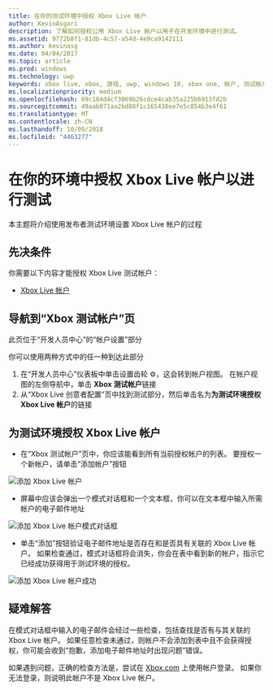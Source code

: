 ```yaml
---
title: 在你的测试环境中授权 Xbox Live 帐户
author: KevinAsgari
description: 了解如何授权公用 Xbox Live 帐户以用于在开发环境中进行测试。
ms.assetid: 9772b8f1-81db-4c57-a54d-4e9ca9142111
ms.author: kevinasg
ms.date: 04/04/2017
ms.topic: article
ms.prod: windows
ms.technology: uwp
keywords: xbox live, xbox, 游戏, uwp, windows 10, xbox one, 帐户, 测试帐户
ms.localizationpriority: medium
ms.openlocfilehash: 69c184d4cf3069b26cdce4cab35a225b6913fd2b
ms.sourcegitcommit: 49aab071aa2bd88f1c165438ee7e5c854b3e4f61
ms.translationtype: MT
ms.contentlocale: zh-CN
ms.lasthandoff: 10/09/2018
ms.locfileid: "4463277"
---
```

# <a name="authorize-xbox-live-accounts-for-testing-in-your-environment"></a>在你的环境中授权 Xbox Live 帐户以进行测试

本主题将介绍使用发布者测试环境设置 Xbox Live 帐户的过程

## <a name="prerequisites"></a>先决条件

你需要以下内容才能授权 Xbox Live 测试帐户：

* [Xbox Live 帐户](https://support.xbox.com/browse/my-account/manage-account/Create%20account)

## <a name="navigate-to-the-xbox-test-account-page"></a>导航到“Xbox 测试帐户”页
此页位于“开发人员中心”的“帐户设置”部分

你可以使用两种方式中的任一种到达此部分

1. 在“开发人员中心”仪表板中单击设置齿轮 ⚙️，这会转到帐户视图。 在帐户视图的左侧导航中，单击 **Xbox 测试帐户**链接
2. 从“Xbox Live 创意者配置”页中找到测试部分，然后单击名为**为测试环境授权 Xbox Live 帐户**的链接


## <a name="authorize-an-xbox-live-account-for-your-test-environment"></a>为测试环境授权 Xbox Live 帐户

* 在“Xbox 测试帐户”页中，你应该能看到所有当前授权帐户的列表。 要授权一个新帐户，请单击“添加帐户”按钮

![添加 Xbox Live 帐户](../images/creators_udc/add_test_account.png)

* 屏幕中应该会弹出一个模式对话框和一个文本框，你可以在文本框中输入所需帐户的电子邮件地址

![添加 Xbox Live 帐户模式对话框](../images/creators_udc/add_test_account_modal.png)

* 单击“添加”按钮验证电子邮件地址是否存在和是否具有关联的 Xbox Live 帐户。 如果检查通过，模式对话框将会消失，你会在表中看到新的帐户，指示它已经成功获得用于测试环境的授权。

![添加 Xbox Live 帐户成功](../images/creators_udc/add_test_account_success.png)

## <a name="troubleshooting"></a>疑难解答

在模式对话框中输入的电子邮件会经过一些检查，包括查找是否有与其关联的 Xbox Live 帐户。 如果任意检查未通过，则帐户不会添加到表中且不会获得授权，你可能会收到“抱歉，添加电子邮件地址时出现问题”错误。

如果遇到问题，正确的检查方法是，尝试在 [Xbox.com](http://www.xbox.com/live/) 上使用帐户登录。 如果你无法登录，则说明此帐户不是 Xbox Live 帐户。
